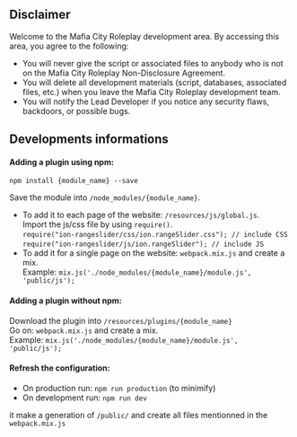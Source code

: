 ## Disclaimer 
 
Welcome to the Mafia City Roleplay development area. By accessing this area, you agree to the following: 
 - You will never give the script or associated files to anybody who is not on the Mafia City Roleplay Non-Disclosure Agreement. 
 - You will delete all development materials (script, databases, associated files, etc.) when you leave the Mafia City Roleplay development team. 
 - You will notify the Lead Developer if you notice any security flaws, backdoors, or possible bugs. 
 
## Developments informations

#### Adding a plugin using npm:
```
npm install {module_name} --save
```

Save the module into `/node_modules/{module_name}`.
- To add it to each page of the website: `/resources/js/global.js`.  
Import the js/css file by using `require()`.  
`require("ion-rangeslider/css/ion.rangeSlider.css"); // include CSS`  
`require("ion-rangeslider/js/ion.rangeSlider"); // include JS`
- To add it for a single page on the website: `webpack.mix.js` and create a mix.  
Example: `mix.js('./node_modules/{module_name}/module.js', 'public/js');`


#### Adding a plugin without npm:
Download the plugin into `/resources/plugins/{module_name}`  
Go on: `webpack.mix.js` and create a mix.  
Example: `mix.js('./node_modules/{module_name}/module.js', 'public/js');`


#### Refresh the configuration:
- On production run:  `npm run production` (to minimify)
- On development run:
`npm run dev`

it make a generation of `/public/` and create all files mentionned in the `webpack.mix.js`
